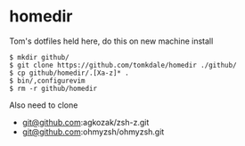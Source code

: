 # homedir

Tom's dotfiles held here, do this on new machine install

```
$ mkdir github/
$ git clone https://github.com/tomkdale/homedir ./github/
$ cp github/homedir/.[Xa-z]* .
$ bin/,configurevim
$ rm -r github/homedir
```
Also need to clone 
 - git@github.com:agkozak/zsh-z.git
 - git@github.com:ohmyzsh/ohmyzsh.git

